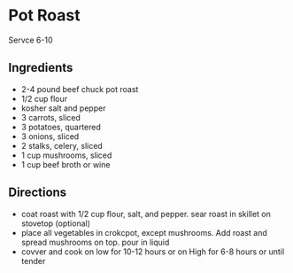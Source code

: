 # Pot Roast

Servce 6-10

## Ingredients

* 2-4 pound beef chuck pot roast
* 1/2 cup flour 
* kosher salt and pepper
* 3 carrots, sliced
* 3 potatoes, quartered
* 3 onions, sliced
* 2 stalks, celery, sliced
* 1 cup mushrooms, sliced
* 1 cup beef broth or wine

## Directions 

* coat roast with 1/2 cup flour, salt, and pepper. sear roast in skillet on stovetop (optional)
* place all vegetables in crokcpot, except mushrooms. Add roast and spread mushrooms on top. pour in liquid
* covver and cook on low for 10-12 hours or on High for 6-8 hours or until tender
